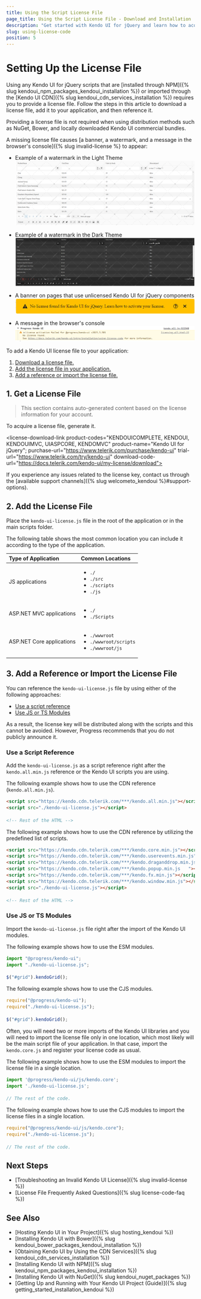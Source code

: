```yaml
---
title: Using the Script License File
page_title: Using the Script License File - Download and Installation
description: "Get started with Kendo UI for jQuery and learn how to acquire the library from the NPM distribution channel and register the script license file."
slug: using-license-code
position: 5
---
```


# Setting Up the License File

Using any Kendo UI for jQuery scripts that are [installed through NPM]({% slug kendoui_npm_packages_kendoui_installation %}) or imported through the [Kendo UI CDN]({% slug kendoui_cdn_services_installation %}) requires you to provide a license file. Follow the steps in this article to download a license file, add it to your application, and then reference it.

Providing a license file is not required when using distribution methods such as NuGet, Bower, and locally downloaded Kendo UI commercial bundles.

A missing license file causes [a banner, a watermark, and a message in the browser's console]({% slug invalid-license %} to appear:

* Example of a watermark in the Light Theme
    ![Watermark over Grid with Light Theme](../../knowledge-base/images/watermark-light-theme.png) 
 
* Example of a watermark in the Dark Theme
    ![Watermark over Grid with Dark Theme](../../knowledge-base/images/watermark-dark-theme.png)

* A banner on pages that use unlicensed Kendo UI for jQuery components
    ![Banner](../../knowledge-base/images/banner.png)

* A message in the browser's console
    ![Browser console message: License activation failed for @progress/kendo-ui. No license found.](../../knowledge-base/images/license-warning.png)

To add a Kendo UI license file to your application:

1. [Download a license file.](#1-get-a-license-file)
2. [Add the license file in your application.](#2-add-the-license-file)
2. [Add a reference or import the license file.](#3-add-a-reference-or-import-the-license-file)

## 1. Get a License File

> This section contains auto-generated content based on the license information for your account.

To acquire a license file, generate it.

<!-- The following code is a web component - it should never be added as a code snippet. It is part of the web application to generate the license code for the clients. To check it out, log into your account and open the live doc page. -->
<link rel="stylesheet" href="https://d3fu8oi3wk1rz4.cloudfront.net/kendo-docs-demos-assets/2.3.5/styles/license-key/styles.css" />
<script src="https://d3fu8oi3wk1rz4.cloudfront.net/kendo-docs-demos-assets/2.3.5/scripts/license-key/index.js"></script>

<license-download-link
product-codes="KENDOUICOMPLETE, KENDOUI, KENDOUIMVC, UIASPCORE, KENDOMVC"
product-name="Kendo UI for jQuery";
purchase-url="https://www.telerik.com/purchase/kendo-ui"
trial-url="https://www.telerik.com/try/kendo-ui"
download-code-url="https://docs.telerik.com/kendo-ui/my-license/download">
</license-download-link>

If you experience any issues related to the license key, contact us through the [available support channels]({% slug welcometo_kendoui %}#support-options).

## 2. Add the License File

Place the `kendo-ui-license.js` file in the root of the application or in the main scripts folder.

The following table shows the most common location you can include it according to the type of the application.

|Type of Application|Common Locations
|:---|:---
|JS applications|<ul><li><code>./</code></li><li><code>./src</code></li><li><code>./scripts</code></li><li><code>./js</code></li></ul>
|ASP.NET MVC applications|<ul><li><code>./</code></li><li><code>./Scripts</code></li></ul>
|ASP.NET Core applications|<ul><li><code>./wwwroot</code></li><li><code>./wwwroot/scripts</code></li><li><code>./wwwroot/js</code></li></ul>

## 3. Add a Reference or Import the License File

You can reference the `kendo-ui-license.js` file by using either of the following approaches:

* [Use a script reference](#use-a-script-reference)
* [Use JS or TS Modules](#use-js-or-ts-modules)

As a result, the license key will be distributed along with the scripts and this cannot be avoided. However, Progress recommends that you do not publicly announce it.

### Use a Script Reference

Add the `kendo-ui-license.js` as a script reference right after the `kendo.all.min.js` reference or the Kendo UI scripts you are using.

The following example shows how to use the CDN reference (`kendo.all.min.js`).

```html
<script src="https://kendo.cdn.telerik.com/***/kendo.all.min.js"></script>
<script src="./kendo-ui-license.js"></script>

<!-- Rest of the HTML -->
```

The following example shows how to use the CDN reference by utilizing the predefined list of scripts.

```html
<script src="https://kendo.cdn.telerik.com/***/kendo.core.min.js"></script>
<script src="https://kendo.cdn.telerik.com/***/kendo.userevents.min.js"></script>
<script src="https://kendo.cdn.telerik.com/***/kendo.draganddrop.min.js"></script>
<script src="https://kendo.cdn.telerik.com/***/kendo.popup.min.js	"></script>
<script src="https://kendo.cdn.telerik.com/***/kendo.fx.min.js"></script>
<script src="https://kendo.cdn.telerik.com/***/kendo.window.min.js"></script>
<script src="./kendo-ui-license.js"></script>

<!-- Rest of the HTML -->
```

### Use JS or TS Modules

Import the `kendo-ui-license.js` file right after the import of the Kendo UI modules.

The following example shows how to use the ESM modules.

```js
import "@progress/kendo-ui";
import "./kendo-ui-license.js";

$("#grid").kendoGrid();
```

The following example shows how to use the CJS modules.

```js
require("@progress/kendo-ui");
require("./kendo-ui-license.js");

$("#grid").kendoGrid();
```

Often, you will need two or more imports of the Kendo UI libraries and you will need to import the license file only in one location, which most likely will be the main script file of your application. In that case, import the `kendo.core.js` and register your license code as usual.

The following example shows how to use the ESM modules to import the license file in a single location.

```js
import '@progress/kendo-ui/js/kendo.core';
import './kendo-ui-license.js';

// The rest of the code.
```

The following example shows how to use the CJS modules to import the license files in a single location.

```js
require("@progress/kendo-ui/js/kendo.core");
require("./kendo-ui-license.js");

// The rest of the code.
```

## Next Steps

* [Troubleshooting an Invalid Kendo UI License]({% slug invalid-license %})
* [License File Frequently Asked Questions]({% slug license-code-faq %})

## See Also

* [Hosting Kendo UI in Your Project]({% slug hosting_kendoui %})
* [Installing Kendo UI with Bower]({% slug kendoui_bower_packages_kendoui_installation %})
* [Obtaining Kendo UI by Using the CDN Services]({% slug kendoui_cdn_services_installation %})
* [Installing Kendo UI with NPM]({% slug kendoui_npm_packages_kendoui_installation %})
* [Installing Kendo UI with NuGet]({% slug kendoui_nuget_packages %})
* [Getting Up and Running with Your Kendo UI Project (Guide)]({% slug getting_started_installation_kendoui %})
